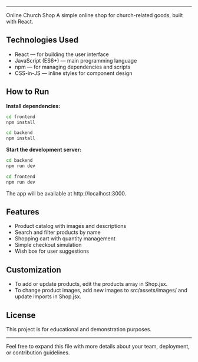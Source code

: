 <hr></hr>
Online Church Shop  
A simple online shop for church-related goods, built with React.

## Technologies Used
- React — for building the user interface
- JavaScript (ES6+) — main programming language
- npm — for managing dependencies and scripts
- CSS-in-JS — inline styles for component design

## How to Run

**Install dependencies:**
```sh
cd frontend
npm install
```

```sh
cd backend
npm install
```

**Start the development server:**
```sh
cd backend
npm run dev
```

```sh
cd frontend
npm run dev
```

The app will be available at http://localhost:3000.

## Features
- Product catalog with images and descriptions
- Search and filter products by name
- Shopping cart with quantity management
- Simple checkout simulation
- Wish box for user suggestions

## Customization
- To add or update products, edit the products array in Shop.jsx.
- To change product images, add new images to src/assets/images/ and update imports in Shop.jsx.

## License
This project is for educational and demonstration purposes.

<hr></hr>
Feel free to expand this file with more details about your team, deployment, or contribution guidelines.
